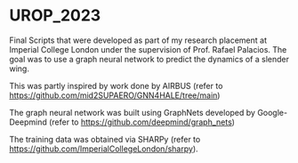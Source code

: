 # UROP_2023
Final Scripts that were developed as part of my research placement at Imperial College London under the supervision of Prof. Rafael Palacios.
The goal was to use a graph neural network to predict the dynamics of a slender wing.

This was partly inspired by work done by AIRBUS (refer to https://github.com/mid2SUPAERO/GNN4HALE/tree/main)

The graph neural network was built using GraphNets developed by Google-Deepmind (refer to https://github.com/deepmind/graph_nets)

The training data was obtained via SHARPy (refer to https://github.com/ImperialCollegeLondon/sharpy).
